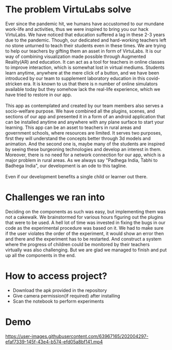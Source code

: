 <h1>The problem VirtuLabs solve</h1>
Ever since the pandemic hit, we humans have accustomed to our mundane work-life and activities, thus we were inspired to bring you our hack VirtuLabs. We have noticed that education suffered a lag in these 2-3 years due to the pandemic. Though, our dedicated and hard-working teachers left no stone unturned to teach their students even in these times. We are trying to help our teachers by gifting them an asset in form of VirtuLabs. It is our way of combining visualization made possible through Augmented Reality(AR) and education. It can act as a tool for teachers in online classes to improve interaction, which is somewhat lost in virtual mediums. Students learn anytime, anywhere at the mere click of a button, and we have been introduced by our team to supplement laboratory education in this covid-stricken era. It is known to us that there is n number of online simulators available today but they somehow lack the real-life experience, which we have tried to restore in our app.
<br><br>
This app as contemplated and created by our team members also serves a socio-welfare purpose. We have combined all the plugins, scenes, and sections of our app and presented it in a form of an android application that can be installed anytime and anywhere with any plane surface to start your learning. This app can be an asset to teachers in rural areas and government schools, where resources are limited. It serves two purposes, first they will understand the concepts better through 3d models and animation. And the second one is, maybe many of the students are inspired by seeing these burgeoning technologies and develop an interest in them. Moreover, there is no need for a network connection for our app, which is a major problem in rural areas. As we always say "Padhega India, Tabhi to Badhega India", our development is an ode to this tagline.
<br><br>
Even if our development benefits a single child or learner out there.
<h1>Challenges we ran into</h1>
Deciding on the components as such was easy, but implementing them was not a cakewalk. We brainstormed for various hours figuring out the plugins that were to be used. A hell lot of time was invested in fixing the bugs in our code as the experimental procedure was based on it. We had to make sure if the user violates the order of the experiment, it would
show an error then and there and the experiment has to be restarted. And construct a system where the progress of children could be monitored by their teachers virtually was also challenging. But we are glad we managed to finish and put up all the components in the end.

<h1>How to access project?</h1>
<ul>
<li> Download the apk provided in the repository
<li> Give camera permission(if required) after installing
<li> Scan the notebook to perform experiments
</ul>

<h1>Demo</h1>

https://user-images.githubusercontent.com/63967165/202004297-efaf7339-145f-43e4-b574-efd05a8bf141.mp4
